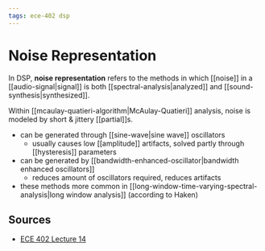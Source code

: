 ```yaml
---
tags: ece-402 dsp
---
```


# Noise Representation

In DSP, **noise representation** refers to the methods in which [[noise]] in a [[audio-signal|signal]] is both [[spectral-analysis|analyzed]] and [[sound-synthesis|synthesized]].

Within [[mcaulay-quatieri-algorithm|McAulay-Quatieri]] analysis, noise is modeled by short & jittery [[partial]]s.

- can be generated through [[sine-wave|sine wave]] oscillators
  - usually causes low [[amplitude]] artifacts, solved partly through [[hysteresis]] parameters
- can be generated by [[bandwidth-enhanced-oscillator|bandwidth enhanced oscillators]]
  - reduces amount of oscillators required, reduces artifacts
- these methods more common in [[long-window-time-varying-spectral-analysis|long window analysis]] (according to Haken)

## Sources

- [ECE 402 Lecture 14](<(https://courses.grainger.illinois.edu/ece402/)>)
